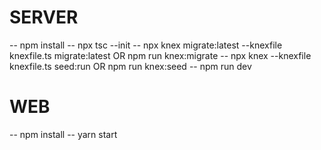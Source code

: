 # SERVER
-- npm install
-- npx tsc --init
-- npx knex migrate:latest --knexfile knexfile.ts migrate:latest OR npm run knex:migrate
-- npx knex --knexfile knexfile.ts seed:run OR npm run knex:seed
-- npm run dev


# WEB
-- npm install
-- yarn start